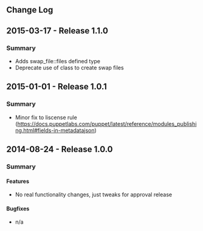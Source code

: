 ## Change Log

## 2015-03-17 - Release 1.1.0
### Summary

- Adds swap_file::files defined type
- Deprecate use of class to create swap files

## 2015-01-01 - Release 1.0.1
### Summary

- Minor fix to liscense rule (https://docs.puppetlabs.com/puppet/latest/reference/modules_publishing.html#fields-in-metadatajson)

## 2014-08-24 - Release 1.0.0
### Summary

#### Features
- No real functionality changes, just tweaks for approval release

#### Bugfixes
- n/a